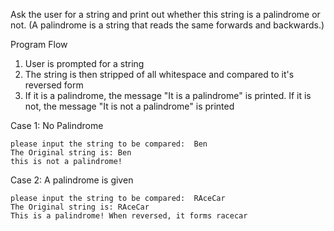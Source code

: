 Ask the user for a string and print out whether this string is a palindrome or not. (A palindrome is a string that reads the same forwards and backwards.)

Program Flow
1. User is prompted for a string
2. The string is then stripped of all whitespace and compared to it's reversed form
3. If it is a palindrome, the message "It is a palindrome" is printed. If it is not, the message "It is not a palindrome" is printed

Case 1: No Palindrome
```
please input the string to be compared:  Ben
The Original string is: Ben
this is not a palindrome!
```

Case 2: A palindrome is given
```
please input the string to be compared:  RAceCar
The Original string is: RAceCar
This is a palindrome! When reversed, it forms racecar
```
